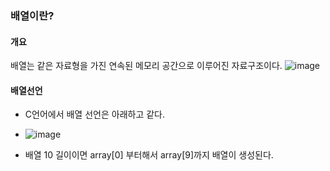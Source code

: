 ### 배열이란?

#### 개요
배열는 같은 자료형을 가진 연속된 메모리 공간으로 이루어진 자료구조이다.
![image](https://user-images.githubusercontent.com/62651440/161995134-83052b83-16ae-403d-a7c0-a306780068a3.png)

#### 배열선언
* C언어에서 배열 선언은 아래하고 같다.
* ![image](https://user-images.githubusercontent.com/62651440/161995281-548b1309-e091-4c13-8a84-20986e5df1c2.png)

* 배열 10 길이이면 array[0] 부터해서 array[9]까지 배열이 생성된다.
